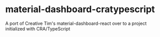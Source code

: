 # material-dashboard-cratypescript
A port of Creative Tim's material-dashboard-react over to a project initialized with CRA/TypeScript
